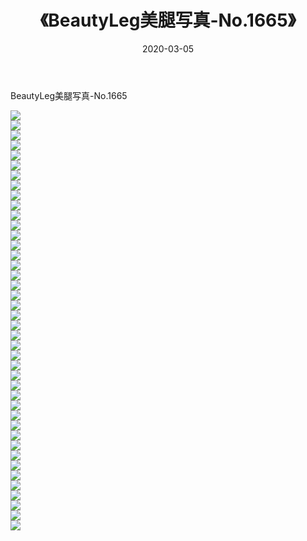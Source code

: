 ﻿---
layout: post
title:  《BeautyLeg美腿写真-No.1665》
date:   2020-03-05
img: http://img.660000.xyz/Sharelink/网络美图/2020/BeautyLeg美腿写真-No.1665/000.jpg
categories: [美女, 清纯, 唯美]
---

BeautyLeg美腿写真-No.1665

  ![](http://img.660000.xyz/Sharelink/网络美图/2020/BeautyLeg美腿写真-No.1665/001.jpg) <br> ![](http://img.660000.xyz/Sharelink/网络美图/2020/BeautyLeg美腿写真-No.1665/002.jpg) <br> ![](http://img.660000.xyz/Sharelink/网络美图/2020/BeautyLeg美腿写真-No.1665/003.jpg) <br> ![](http://img.660000.xyz/Sharelink/网络美图/2020/BeautyLeg美腿写真-No.1665/004.jpg) <br> ![](http://img.660000.xyz/Sharelink/网络美图/2020/BeautyLeg美腿写真-No.1665/005.jpg) <br> ![](http://img.660000.xyz/Sharelink/网络美图/2020/BeautyLeg美腿写真-No.1665/006.jpg) <br> ![](http://img.660000.xyz/Sharelink/网络美图/2020/BeautyLeg美腿写真-No.1665/007.jpg) <br> ![](http://img.660000.xyz/Sharelink/网络美图/2020/BeautyLeg美腿写真-No.1665/008.jpg) <br> ![](http://img.660000.xyz/Sharelink/网络美图/2020/BeautyLeg美腿写真-No.1665/009.jpg) <br> ![](http://img.660000.xyz/Sharelink/网络美图/2020/BeautyLeg美腿写真-No.1665/010.jpg) <br> ![](http://img.660000.xyz/Sharelink/网络美图/2020/BeautyLeg美腿写真-No.1665/011.jpg) <br> ![](http://img.660000.xyz/Sharelink/网络美图/2020/BeautyLeg美腿写真-No.1665/012.jpg) <br> ![](http://img.660000.xyz/Sharelink/网络美图/2020/BeautyLeg美腿写真-No.1665/013.jpg) <br> ![](http://img.660000.xyz/Sharelink/网络美图/2020/BeautyLeg美腿写真-No.1665/014.jpg) <br> ![](http://img.660000.xyz/Sharelink/网络美图/2020/BeautyLeg美腿写真-No.1665/015.jpg) <br> ![](http://img.660000.xyz/Sharelink/网络美图/2020/BeautyLeg美腿写真-No.1665/016.jpg) <br> ![](http://img.660000.xyz/Sharelink/网络美图/2020/BeautyLeg美腿写真-No.1665/017.jpg) <br> ![](http://img.660000.xyz/Sharelink/网络美图/2020/BeautyLeg美腿写真-No.1665/018.jpg) <br> ![](http://img.660000.xyz/Sharelink/网络美图/2020/BeautyLeg美腿写真-No.1665/019.jpg) <br> ![](http://img.660000.xyz/Sharelink/网络美图/2020/BeautyLeg美腿写真-No.1665/020.jpg) <br> ![](http://img.660000.xyz/Sharelink/网络美图/2020/BeautyLeg美腿写真-No.1665/021.jpg) <br> ![](http://img.660000.xyz/Sharelink/网络美图/2020/BeautyLeg美腿写真-No.1665/022.jpg) <br> ![](http://img.660000.xyz/Sharelink/网络美图/2020/BeautyLeg美腿写真-No.1665/023.jpg) <br> ![](http://img.660000.xyz/Sharelink/网络美图/2020/BeautyLeg美腿写真-No.1665/024.jpg) <br> ![](http://img.660000.xyz/Sharelink/网络美图/2020/BeautyLeg美腿写真-No.1665/025.jpg) <br> ![](http://img.660000.xyz/Sharelink/网络美图/2020/BeautyLeg美腿写真-No.1665/026.jpg) <br> ![](http://img.660000.xyz/Sharelink/网络美图/2020/BeautyLeg美腿写真-No.1665/027.jpg) <br> ![](http://img.660000.xyz/Sharelink/网络美图/2020/BeautyLeg美腿写真-No.1665/028.jpg) <br> ![](http://img.660000.xyz/Sharelink/网络美图/2020/BeautyLeg美腿写真-No.1665/029.jpg) <br> ![](http://img.660000.xyz/Sharelink/网络美图/2020/BeautyLeg美腿写真-No.1665/030.jpg) <br> ![](http://img.660000.xyz/Sharelink/网络美图/2020/BeautyLeg美腿写真-No.1665/031.jpg) <br> ![](http://img.660000.xyz/Sharelink/网络美图/2020/BeautyLeg美腿写真-No.1665/032.jpg) <br> ![](http://img.660000.xyz/Sharelink/网络美图/2020/BeautyLeg美腿写真-No.1665/033.jpg) <br> ![](http://img.660000.xyz/Sharelink/网络美图/2020/BeautyLeg美腿写真-No.1665/034.jpg) <br> ![](http://img.660000.xyz/Sharelink/网络美图/2020/BeautyLeg美腿写真-No.1665/035.jpg) <br> ![](http://img.660000.xyz/Sharelink/网络美图/2020/BeautyLeg美腿写真-No.1665/036.jpg) <br> ![](http://img.660000.xyz/Sharelink/网络美图/2020/BeautyLeg美腿写真-No.1665/037.jpg) <br> ![](http://img.660000.xyz/Sharelink/网络美图/2020/BeautyLeg美腿写真-No.1665/038.jpg) <br> ![](http://img.660000.xyz/Sharelink/网络美图/2020/BeautyLeg美腿写真-No.1665/039.jpg) <br> ![](http://img.660000.xyz/Sharelink/网络美图/2020/BeautyLeg美腿写真-No.1665/040.jpg) <br> ![](http://img.660000.xyz/Sharelink/网络美图/2020/BeautyLeg美腿写真-No.1665/041.jpg) <br> ![](http://img.660000.xyz/Sharelink/网络美图/2020/BeautyLeg美腿写真-No.1665/042.jpg) <br>